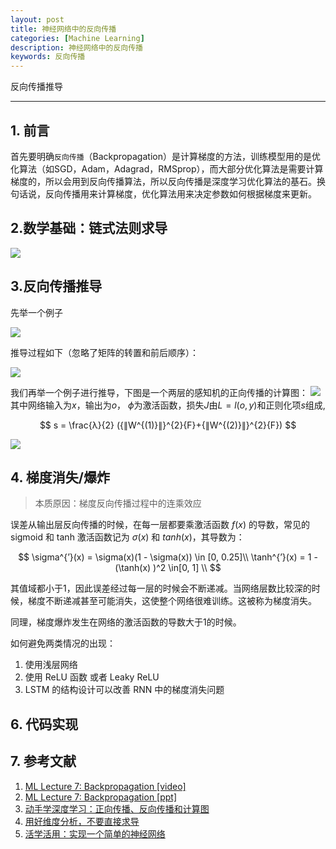 ```yaml
---
layout: post
title: 神经网络中的反向传播
categories: [Machine Learning]
description: 神经网络中的反向传播
keywords: 反向传播
---
```


反向传播推导

---
## 1. 前言

首先要明确`反向传播`（Backpropagation）是计算梯度的方法，训练模型用的是优化算法（如SGD，Adam，Adagrad，RMSprop），而大部分优化算法是需要计算梯度的，所以会用到反向传播算法，所以反向传播是深度学习优化算法的基石。换句话说，反向传播用来计算梯度，优化算法用来决定参数如何根据梯度来更新。

## 2.数学基础：链式法则求导 

![](https://github.com/desti-nation/desti-nation.github.io/raw/master/images/posts/bp/chainrule.jpg)

## 3.反向传播推导

先举一个例子

![](https://github.com/desti-nation/desti-nation.github.io/raw/master/images/posts/bp/bp0.jpg)

推导过程如下（忽略了矩阵的转置和前后顺序）：

![](https://github.com/desti-nation/desti-nation.github.io/raw/master/images/posts/bp/form0.jpg)


我们再举一个例子进行推导，下图是一个两层的感知机的正向传播的计算图：
![](https://github.com/desti-nation/desti-nation.github.io/raw/master/images/posts/bp/graph.jpg)
其中网络输入为$x​$，输出为$o​$， $\phi​$为激活函数，损失$J​$由$L = l(o,y)​$和正则化项$s​$组成, 

$$
s = \frac{λ}{2} ({∥W^{(1)}∥}^{2}{F}+{∥W^{(2)}∥}^{2}{F})
$$

![](https://github.com/desti-nation/desti-nation.github.io/raw/master/images/posts/bp/form.jpg)



## 4. 梯度消失/爆炸

> 本质原因：梯度反向传播过程中的连乘效应

误差从输出层反向传播的时候，在每一层都要乘激活函数 $f(x)$ 的导数，常见的 sigmoid 和 tanh 激活函数记为 $\sigma(x)$ 和 $tanh(x)$，其导数为：


$$
\sigma^{’}(x) = \sigma(x)(1 - \sigma(x))  \in [0, 0.25]\\
\tanh^{’}(x) = 1 - (\tanh(x) )^2 \in[0, 1] \\
$$


其值域都小于1，因此误差经过每一层的时候会不断递减。当网络层数比较深的时候，梯度不断递减甚至可能消失，这使整个网络很难训练。这被称为梯度消失。

同理，梯度爆炸发生在网络的激活函数的导数大于1的时候。

如何避免两类情况的出现：

1. 使用浅层网络
2. 使用 ReLU 函数 或者 Leaky ReLU
3. LSTM 的结构设计可以改善 RNN 中的梯度消失问题

## 6. 代码实现



## 7. 参考文献

1. [ML Lecture 7: Backpropagation [video]](https://www.youtube.com/watch?v=ibJpTrp5mcE)
2. [ML Lecture 7: Backpropagation [ppt]](http://speech.ee.ntu.edu.tw/~tlkagk/courses/ML_2016/Lecture/BP.pdf)
3. [动手学深度学习：正向传播、反向传播和计算图](https://zh.diveintodeeplearning.org/chapter_deep-learning-basics/backprop.html)
4. [用好维度分析，不要直接求导](https://zhuanlan.zhihu.com/p/25202034)
5. [活学活用：实现一个简单的神经网络](https://zhuanlan.zhihu.com/p/31708783)








